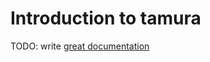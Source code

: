 # Introduction to tamura

TODO: write [great documentation](http://jacobian.org/writing/what-to-write/)
